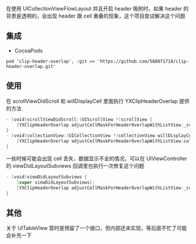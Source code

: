 

在使用 UICollectionViewFlowLayout 并且开启 header 吸附时，如果 header 的背景是透明的，会出现 header 跟 cell 重叠的现象，这个项目尝试解决这个问题  

## 集成  

* CocoaPods  
```
pod 'clip-header-overlap', :git => 'https://github.com/568071718/clip-header-overlap.git'  
```

## 使用  

在 scrollViewDidScroll 和 willDisplayCell 里面执行 YXClipHeaderOverlap 提供的方法  
```swift
- (void)scrollViewDidScroll:(UIScrollView *)scrollView {
    [YXClipHeaderOverlap adjustCellMaskForHeaderOverlapWithListView:_collectionView];
}
- (void)collectionView:(UICollectionView *)collectionView willDisplayCell:(UICollectionViewCell *)cell forItemAtIndexPath:(NSIndexPath *)indexPath {
    [YXClipHeaderOverlap adjustCellMaskForHeaderOverlapWithListView:collectionView willDisplayCell:cell];
}
```  

一些时候可能会出现 cell 丢失，数据显示不全的情况，可以在 UIViewController 的 viewDidLayoutSubviews 回调里也执行一次修复这个问题  
```swift
- (void)viewDidLayoutSubviews {
    [super viewDidLayoutSubviews];
    [YXClipHeaderOverlap adjustCellMaskForHeaderOverlapWithListView:_collectionView];
}
```


## 其他  
关于 UITableView 暂时是预留了一个接口，但内部还未实现，等后面不忙了可能会补充一下  

